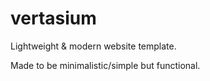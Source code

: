 # vertasium
Lightweight &amp; modern website template.

Made to be minimalistic/simple but functional.
